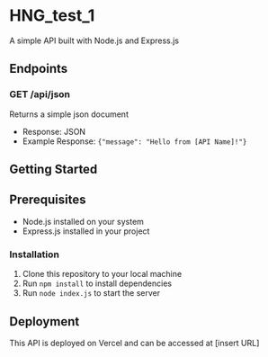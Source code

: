 # HNG_test_1

A simple API built with Node.js and Express.js


## Endpoints

### GET /api/json

Returns a simple json document

* Response: JSON
* Example Response: `{"message": "Hello from [API Name]!"}`

## Getting Started

## Prerequisites

* Node.js installed on your system
* Express.js installed in your project

### Installation

1. Clone this repository to your local machine
2. Run `npm install` to install dependencies
3. Run `node index.js` to start the server

## Deployment

This API is deployed on Vercel and can be accessed at [insert URL]



